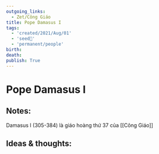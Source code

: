 ```yaml
---
outgoing_links:
  - Zet/Công Giáo
title: Pope Damasus I
tags:
  - 'created/2021/Aug/01'
  - 'seed🥜'
  - 'permanent/people'
birth:
death:
publish: True
---
```

# Pope Damasus I

## Notes:
Damasus I (305-384) là giáo hoàng thứ 37 của [[Công Giáo]]

## Ideas & thoughts:
